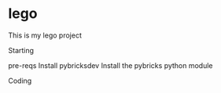 # lego
This is my lego project

Starting

pre-reqs
Install pybricksdev
Install the pybricks python module


Coding 

